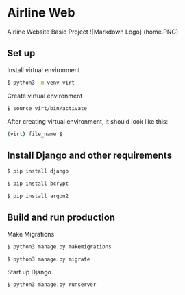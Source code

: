 # Airline Web

Airline Website Basic Project
![Markdown Logo]
(home.PNG)

## Set up

Install virtual environment
```bash
$ python3 -m venv virt
```
Create virtual environment
```bash
$ source virt/bin/activate
```
After creating virtual environment, it should look like this:
```bash
(virt) file_name $
```
## Install Django and other requirements
```bash
$ pip install django

$ pip install bcrypt

$ pip install argon2
```

## Build and run production

Make Migrations
```bash
$ python3 manage.py makemigrations 

$ python3 manage.py migrate
```

Start up Django
```bash
$ python3 manage.py runserver
```
